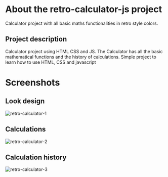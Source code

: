 # About the retro-calculator-js project

Calculator project with all basic maths functionalities in retro style colors.

## Project description 

Calculator project using HTML CSS and JS. The Calculator has all the basic mathematical functions and the history of calculations. Simple project to learn how to use HTML, CSS and javascript

# Screenshots

## Look design
![retro-calculator-1](https://user-images.githubusercontent.com/94242778/175391829-a831fee6-b3de-4f62-a715-089002d6b5d1.PNG)

## Calculations
![retro-calculator-2](https://user-images.githubusercontent.com/94242778/175385782-c309b4e7-1cc8-4b90-b63b-9d9ce6b70428.PNG)

## Calculation history
![retro-calculator-3](https://user-images.githubusercontent.com/94242778/175387558-fb836a95-a1ec-4b8a-8e01-15afe5c348c1.PNG)
